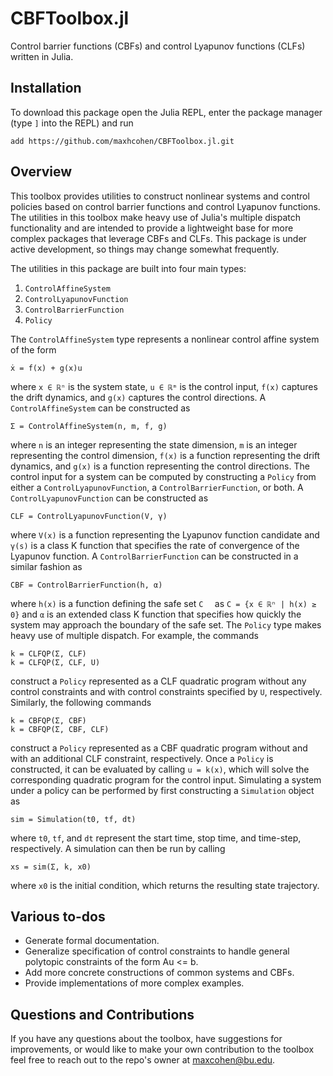 # CBFToolbox.jl
Control barrier functions (CBFs) and control Lyapunov functions (CLFs) written in Julia.

## Installation
To download this package open the Julia REPL, enter the package manager (type `]` into the REPL) and run

    add https://github.com/maxhcohen/CBFToolbox.jl.git

## Overview
This toolbox provides utilities to construct nonlinear systems and control policies based on control barrier functions and control Lyapunov functions. The utilities in this toolbox make heavy use of Julia's multiple dispatch functionality and are intended to provide a lightweight base for more complex packages that leverage CBFs and CLFs. This package is under active development, so things may change somewhat frequently.

The utilities in this package are built into four main types:
1. `ControlAffineSystem`
2. `ControlLyapunovFunction`
3. `ControlBarrierFunction`
4. `Policy`

The `ControlAffineSystem` type represents a nonlinear control affine system of the form

    ẋ = f(x) + g(x)u

where `x ∈ ℝⁿ` is the system state, `u ∈ ℝᵐ` is the control input, `f(x)` captures the drift dynamics,  and `g(x)` captures the control directions. A `ControlAffineSystem` can be constructed as

    Σ = ControlAffineSystem(n, m, f, g)

where `n` is an integer representing the state dimension, `m` is an integer representing the control dimension, `f(x)` is a function representing the drift dynamics, and `g(x)` is a function representing the control directions. The control input for a system can be computed by constructing a `Policy` from either a `ControlLyapunovFunction`, a `ControlBarrierFunction`, or both. A `ControlLyapunovFunction` can be constructed as 

    CLF = ControlLyapunovFunction(V, γ)

where `V(x)` is a function representing the Lyapunov function candidate and `γ(s)` is a class K function that specifies the rate of convergence of the Lyapunov function. A `ControlBarrierFunction` can be constructed in a similar fashion as

    CBF = ControlBarrierFunction(h, α)

where `h(x)` is a function defining the safe set `C  ` as `C = {x ∈ ℝⁿ | h(x) ≥ 0}` and `α` is an extended class K function that specifies how quickly the system may approach the boundary of the safe set. The `Policy` type makes heavy use of multiple dispatch. For example, the commands

    k = CLFQP(Σ, CLF)
    k = CLFQP(Σ, CLF, U)

construct a `Policy` represented as a CLF quadratic program without any control constraints and with control constraints specified by `U`, respectively. Similarly, the following commands

    k = CBFQP(Σ, CBF)
    k = CBFQP(Σ, CBF, CLF)

construct a `Policy` represented as a CBF quadratic program without and with an additional CLF constraint, respectively. Once a `Policy` is constructed, it can be evaluated by calling `u = k(x)`, which will solve the corresponding quadratic program for the control input. Simulating a system under a policy can be performed by first constructing a `Simulation` object as

    sim = Simulation(t0, tf, dt)

where `t0`, `tf`, and `dt` represent the start time, stop time, and time-step, respectively. A simulation can then be run by calling

    xs = sim(Σ, k, x0)

where `x0` is the initial condition, which returns the resulting state trajectory.

## Various to-dos
- Generate formal documentation.
- Generalize specification of control constraints to handle general polytopic constraints of the form Au <= b.
- Add more concrete constructions of common systems and CBFs.
- Provide implementations of more complex examples.

## Questions and Contributions
If you have any questions about the toolbox, have suggestions for improvements, or would like to make your own contribution to the toolbox feel free to reach out to the repo's owner at maxcohen@bu.edu.
 
